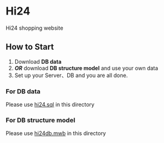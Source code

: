 # Hi24
Hi24 shopping website
## How to Start
 1. Download **DB data**
 2. **_OR_** download **DB structure model** and use your own data
 3. Set up your Server、DB and you are all done.

### For DB data
Please use [hi24.sql] in this directory

### For DB structure model
Please use [hi24db.mwb] in this directory



[hi24.sql]:https://github.com/shaoyulan/Hi24/blob/master/hi24.sql
[hi24db.mwb]:https://github.com/shaoyulan/Hi24/blob/master/hi24db.mwb
